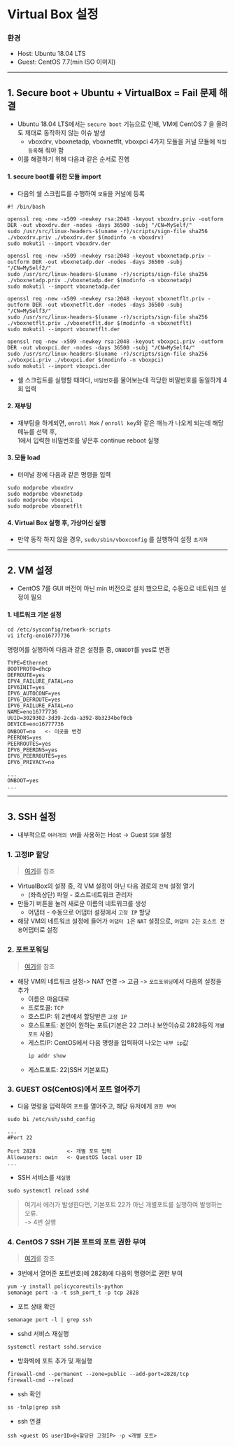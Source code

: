 # Virtual Box 설정

### 환경  
* Host: Ubuntu 18.04 LTS  
* Guest: CentOS 7.7(min ISO 이미지)  
---------------------------------------------
## 1. Secure boot + Ubuntu + VirtualBox = Fail 문제 해결  
* Ubuntu 18.04 LTS에서는 `secure boot` 기능으로 인해, VM에 CentOS 7 을 올려도 제대로 동작하지 않는 이슈 발생  
    * vboxdrv, vboxnetadp, vboxnetflt, vboxpci 4가지 모듈을 커널 모듈에 `직접 등록`해 줘야 함  
* 이를 해결하기 위해 다음과 같은 순서로 진행  

#### 1. secure boot를 위한 모듈 import    
* 다음의 쉘 스크립트를 수행하여 `모듈`을 커널에 등록  
~~~
#! /bin/bash 

openssl req -new -x509 -newkey rsa:2048 -keyout vboxdrv.priv -outform DER -out vboxdrv.der -nodes -days 36500 -subj "/CN=MySelf/"
sudo /usr/src/linux-headers-$(uname -r)/scripts/sign-file sha256 ./vboxdrv.priv ./vboxdrv.der $(modinfo -n vboxdrv)
sudo mokutil --import vboxdrv.der

openssl req -new -x509 -newkey rsa:2048 -keyout vboxnetadp.priv -outform DER -out vboxnetadp.der -nodes -days 36500 -subj "/CN=MySelf2/"
sudo /usr/src/linux-headers-$(uname -r)/scripts/sign-file sha256 ./vboxnetadp.priv ./vboxnetadp.der $(modinfo -n vboxnetadp)
sudo mokutil --import vboxnetadp.der

openssl req -new -x509 -newkey rsa:2048 -keyout vboxnetflt.priv -outform DER -out vboxnetflt.der -nodes -days 36500 -subj "/CN=MySelf3/"
sudo /usr/src/linux-headers-$(uname -r)/scripts/sign-file sha256 ./vboxnetflt.priv ./vboxnetflt.der $(modinfo -n vboxnetflt)
sudo mokutil --import vboxnetflt.der
 
openssl req -new -x509 -newkey rsa:2048 -keyout vboxpci.priv -outform DER -out vboxpci.der -nodes -days 36500 -subj "/CN=MySelf4/"
sudo /usr/src/linux-headers-$(uname -r)/scripts/sign-file sha256 ./vboxpci.priv ./vboxpci.der $(modinfo -n vboxpci)
sudo mokutil --import vboxpci.der
~~~  

* 쉘 스크립트를 실행할 때마다, `비밀번호`를 물어보는데 적당한 비밀번호를 동일하게 4회 입력  

#### 2. 재부팅  
* 재부팅을 하게되면, `enroll Mok` / `enroll key`와 같은 매뉴가 나오게 되는데 해당 메뉴를 선택 후,  
  1에서 입력한 비밀번호를 넣은후 continue reboot 실행  

#### 3. 모듈 load  
* 터미널 창에 다음과 같은 명령을 입력  
~~~
sudo modprobe vboxdrv  
sudo modprobe vboxnetadp
sudo modprobe vboxpci
sudo modprobe vboxnetflt
~~~  

#### 4. Virtual Box 실행 후, 가상머신 실행  
* 만약 동작 하지 않을 경우, `sudo/sbin/vboxconfig` 를 실행하여 설정 `초기화`  
---------------------------------------------
## 2. VM 설정  
* CentOS 7를 GUI 버전이 아닌 min 버전으로 설치 했으므로, 수동으로 네트워크 설정이 필요  

#### 1. 네트워크 기본 설정  
~~~
cd /etc/sysconfig/network-scripts
vi ifcfg-eno16777736
~~~
명령어를 실행하여 다음과 같은 설정들 중, `ONBOOT`를 yes로 변경  

~~~
TYPE=Ethernet
BOOTPROTO=dhcp
DEFROUTE=yes
IPV4_FAILURE_FATAL=no
IPV6INIT=yes
IPV6_AUTOCONF=yes
IPV6_DEFROUTE=yes
IPV6_FAILURE_FATAL=no
NAME=eno16777736
UUID=3029302-3d39-2cda-a392-8b3234bef0cb
DEVICE=eno16777736
ONBOOT=no   <- 이곳을 변경
PEERDNS=yes
PEERROUTES=yes
IPV6_PEERDNS=yes
IPV6_PEERROUTES=yes
IPV6_PRIVACY=no
~~~
~~~
...
ONBOOT=yes
...
~~~  
---------------------------------------------
## 3. SSH 설정  
* 내부적으로 `여러개의 VM`을 사용하는 Host -> Guest `SSH` 설정  

### 1. 고정IP 할당  
> [여기](https://bit.ly/2NoguSm)를 참조  
* VirtualBox의 설정 중, 각 VM 설정이 아닌 다음 경로의 `전체` 설정 열기  
    * (좌측상단) 파일 - 호스트네트워크 관리자  
* 만들기 버튼을 눌러 새로운 이름의 네트워크를 생성  
    * 어댑터 - 수동으로 어댑터 설정에서 `고정 IP` 할당  
* 해당 VM의 네트워크 설정에 들어가 `어댑터 1`은 `NAT` 설정으로, `어댑터 2`는 `호스트 전용`어댑터로 설정  

### 2. 포트포워딩  
> [여기](https://bit.ly/2JXkR4G)를 참조  
* 해당 VM의 네트워크 설정-> NAT 연결 ->  고급 -> `포트포워딩`에서 다음의 설정을 추가  
    * 이름은 마음대로  
    * 프로토콜: `TCP`  
    * 호스트IP: 위 2번에서 할당받은 `고정 IP`  
    * 호스트포트: 본인이 원하는 포트(기본은 22 그러나 보안이슈로 2828등의 `개별 포트` 사용)  
    * 게스트IP: CentOS에서 다음 명령을 입력하여 나오는 `내부 ip`값  
        ~~~
        ip addr show
        ~~~
    * 게스트포트: 22(SSH 기본포트)  

### 3. GUEST OS(CentOS)에서 포트 열어주기  
* 다음 명령을 입력하여 `포트`를 열어주고, 해당 유저에게 `권한 부여`  
~~~
sudo bi /etc/ssh/sshd_config
~~~
~~~
...
#Port 22

Port 2828          <- 개별 포트 입력
Allowusers: owin   <- QuestOS local user ID
...
~~~
* SSH 서비스를 `재실행`  
~~~
sudo systemctl reload sshd
~~~
> 여기서 에러가 발생한다면, 기본포트 22가 아닌 개별포트를 실행하여 발생하는 오류.  
  -> 4번 실행  

### 4. CentOS 7 SSH 기본 포트외 포트 권한 부여
> [여기](https://bit.ly/33ofmnn)를 참조  
* 3번에서 열어준 포트번호(예 2828)에 다음의 명령어로 권한 부여  
~~~
yum -y install policycoreutils-python
semanage port -a -t ssh_port_t -p tcp 2828
~~~  
* 포트 상태 확인  
~~~
semanage port -l | grep ssh
~~~
* sshd 서비스 재실행
~~~
systemctl restart sshd.service
~~~
* 방화벽에 포트 추가 및 재실행  
~~~
firewall-cmd --permanent --zone=public --add-port=2828/tcp
firewall-cmd --reload
~~~
* ssh 확인  
~~~
ss -tnlp|grep ssh
~~~
* ssh 연결  
~~~
ssh <guest OS userID>@<할당된 고정IP> -p <개별 포트>
~~~